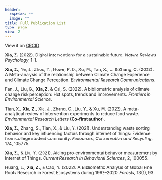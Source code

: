 ```yaml
---
header:
  caption: ""
  image: ""
title: Full Publication List
type: page
view: 2
---
```


View it on [ORCID](https://orcid.org/my-orcid?orcid=0000-0002-9551-0024)

**Xia, Z.** (2022). Digital interventions for a sustainable future. *Nature Reviews Psychology*, 1-1.

**Xia, Z.**, Ye, J., Zhou, Y., Howe, P. D., Xu, M., Tan, X., ... & Zhang, C. (2022). A Meta-analysis of the relationship between Climate Change Experience and Climate Change Perception. *Environmental Research Communications*.

Fan, J., Liu, G., **Xia, Z.** & Cai, S. (2022). A bibliometric analysis of climate change risk perception: Hot spots, trends and improvements. *Frontiers in Environmental Science*.

Tian, X., **Xia, Z.**, Xie, J., Zhang, C., Liu, Y., & Xu, M. (2022). A meta-analytical review of intervention experiments to reduce food waste. *Environmental Research Letters* **(Co-first author)**.

**Xia, Z.**, Zhang, S., Tian, X., & Liu, Y. (2021). Understanding waste sorting behavior and key influencing factors through internet of things: Evidence from college student community. *Resources, Conservation and Recycling*, 174, 105775. 

**Xia, Z.**, & Liu, Y. (2021). Aiding pro-environmental behavior measurement by Internet of Things. *Current Research in Behavioral Sciences*, 2, 100055.

Huang, L., **Xia, Z.**, & Cao, Y. (2022). A Bibliometric Analysis of Global Fine Roots Research in Forest Ecosystems during 1992–2020. *Forests*, 13(1), 93.
